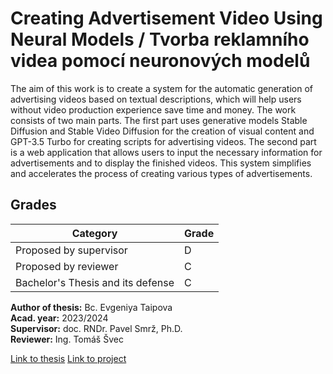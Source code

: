 # Creating Advertisement Video Using Neural Models / Tvorba reklamního videa pomocí neuronových modelů

The aim of this work is to create a system for the automatic generation of advertising videos based on textual descriptions, which will help users without video production experience save time and money. The work consists of two main parts. The first part uses generative models Stable Diffusion and Stable Video Diffusion for the creation of visual content and GPT-3.5 Turbo for creating scripts for advertising videos. The second part is a web application that allows users to input the necessary information for advertisements and to display the finished videos. This system simplifies and accelerates the process of creating various types of advertisements.

## Grades
| Category                               | Grade |
|----------------------------------------|-------|
| Proposed by supervisor                 | D     |
| Proposed by reviewer                   | C     |
| Bachelor's Thesis and its defense      | C     |

**Author of thesis:** Bc. Evgeniya Taipova  
**Acad. year:** 2023/2024  
**Supervisor:** doc. RNDr. Pavel Smrž, Ph.D.  
**Reviewer:** Ing. Tomáš Švec

[Link to thesis](https://www.vut.cz/en/students/final-thesis/detail/153488)
[Link to project](https://nextcloud.fit.vutbr.cz/s/JoC9fjcz3Y5x37K)
